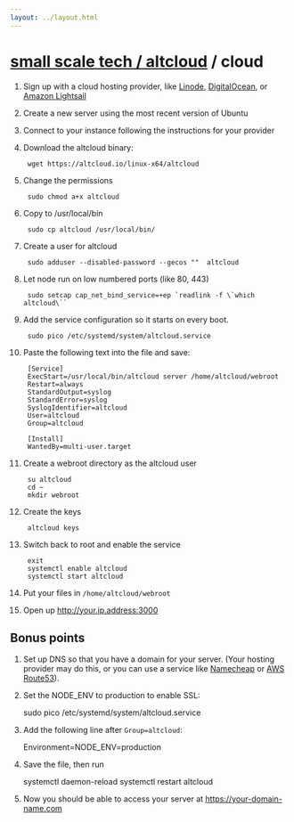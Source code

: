 ```yaml
---
layout: ../layout.html
---
```


# [small scale tech / altcloud](../) / cloud

1. Sign up with a cloud hosting provider, like [Linode](https://linode.com), [DigitalOcean](https://digitalocean.com), or [Amazon Lightsail](https://lightsail.aws.amazon.com)
1. Create a new server using the most recent version of Ubuntu
1. Connect to your instance following the instructions for your provider
1. Download the altcloud binary:

        wget https://altcloud.io/linux-x64/altcloud

1. Change the permissions

        sudo chmod a+x altcloud

1. Copy to /usr/local/bin

        sudo cp altcloud /usr/local/bin/

1. Create a user for altcloud

        sudo adduser --disabled-password --gecos ""  altcloud

1. Let node run on low numbered ports (like 80, 443)

        sudo setcap cap_net_bind_service=+ep `readlink -f \`which altcloud\``

1. Add the service configuration so it starts on every boot.

        sudo pico /etc/systemd/system/altcloud.service

1. Paste the following text into the file and save:

        [Service]
        ExecStart=/usr/local/bin/altcloud server /home/altcloud/webroot
        Restart=always
        StandardOutput=syslog
        StandardError=syslog
        SyslogIdentifier=altcloud
        User=altcloud
        Group=altcloud

        [Install]
        WantedBy=multi-user.target

1. Create a webroot directory as the altcloud user

        su altcloud
        cd ~
        mkdir webroot

1. Create the keys

        altcloud keys

1. Switch back to root and enable the service

        exit
        systemctl enable altcloud
        systemctl start altcloud

1. Put your files in `/home/altcloud/webroot`

1. Open up http://your.ip.address:3000

## Bonus points

1. Set up DNS so that you have a domain for your server. (Your hosting provider may do this, or you can use a service like [Namecheap](https://www.namecheap.com) or [AWS Route53](https://aws.amazon.com/route53/)).

1. Set the NODE_ENV to production to enable SSL:

      sudo pico /etc/systemd/system/altcloud.service

1. Add the following line after `Group=altcloud`:

      Environment=NODE_ENV=production

1. Save the file, then run

      systemctl daemon-reload
      systemctl restart altcloud

1. Now you should be able to access your server at https://your-domain-name.com
